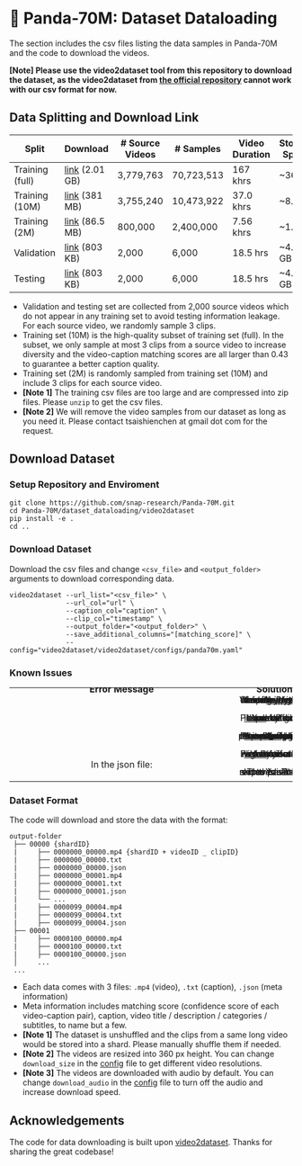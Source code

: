 # 🐼 Panda-70M: Dataset Dataloading
The section includes the csv files listing the data samples in Panda-70M and the code to download the videos.

**[Note] Please use the video2dataset tool from this repository to download the dataset, as the video2dataset from [the official repository](https://github.com/iejMac/video2dataset) cannot work with our csv format for now.**

## Data Splitting and Download Link
  | Split           | Download | # Source Videos | # Samples | Video Duration | Storage Space |
  |-----------------|----------|-----------------|-----------|----------------|---------------|
  | Training (full) | [link](https://drive.google.com/file/d/1DeODUcdJCEfnTjJywM-ObmrlVg-wsvwz/view?usp=sharing) (2.01 GB) | 3,779,763 | 70,723,513 | 167 khrs  | ~36 TB  |
  | Training (10M)  | [link](https://drive.google.com/file/d/1Lrsb65HTJ2hS7Iuy6iPCmjoc3abbEcAX/view?usp=sharing) (381 MB)  | 3,755,240 | 10,473,922 | 37.0 khrs | ~8.0 TB |
  | Training (2M)   | [link](https://drive.google.com/file/d/1jWTNGjb-hkKiPHXIbEA5CnFwjhA-Fq_Q/view?usp=sharing) (86.5 MB) | 800,000   | 2,400,000  | 7.56 khrs | ~1.6 TB |
  | Validation      | [link](https://drive.google.com/file/d/1cTCaC7oJ9ZMPSax6I4ZHvUT-lqxOktrX/view?usp=sharing) (803 KB)  | 2,000     | 6,000      | 18.5 hrs  | ~4.0 GB |
  | Testing         | [link](https://drive.google.com/file/d/1ee227tHEO-DT8AkX7y2q6-bfAtUL-yMI/view?usp=sharing) (803 KB)  | 2,000     | 6,000      | 18.5 hrs  | ~4.0 GB |
- Validation and testing set are collected from 2,000 source videos which do not appear in any training set to avoid testing information leakage. For each source video, we randomly sample 3 clips.
- Training set (10M) is the high-quality subset of training set (full). In the subset, we only sample at most 3 clips from a source video to increase diversity and the video-caption matching scores are all larger than 0.43 to guarantee a better caption quality.
- Training set (2M) is randomly sampled from training set (10M) and include 3 clips for each source video.
- **[Note 1]** The training csv files are too large and are compressed into zip files. Please `unzip` to get the csv files.
- **[Note 2]** We will remove the video samples from our dataset as long as you need it. Please contact tsaishienchen at gmail dot com for the request.
 
## Download Dataset
### Setup Repository and Enviroment
```
git clone https://github.com/snap-research/Panda-70M.git
cd Panda-70M/dataset_dataloading/video2dataset
pip install -e .
cd ..
```
### Download Dataset
Download the csv files and change `<csv_file>` and `<output_folder>` arguments to download corresponding data.
```
video2dataset --url_list="<csv_file>" \
              --url_col="url" \
              --caption_col="caption" \
              --clip_col="timestamp" \
              --output_folder="<output_folder>" \
              --save_additional_columns="[matching_score]" \
              --config="video2dataset/video2dataset/configs/panda70m.yaml"
```
### Known Issues
<table class="center">
  <tr style="line-height: 0">
    <td width=50% style="border: none; text-align: center"><b>Error Message</td>
    <td width=50% style="border: none; text-align: center"><b>Solution</td>
  </tr>
  <tr style="line-height: 0">
    <td width=50% style="border: none; text-align: center"><pre>pyarrow.lib.ArrowTypeError: Expected bytes, got<br>a 'list' object</pre></td>
    <td width=50% style="border: none; text-align: center">Your ffmpeg and ffmpeg-python version is out-of-date. Update them by pip or conda. Please refer <a href="https://github.com/kkroening/ffmpeg-python/issues/174">this issue</a> for more details.</td>
  </tr>
  <tr style="line-height: 0">
    <td width=50% style="border: none; text-align: center"><pre>HTTP Error 403: Forbidden</pre></td>
    <td width=50% style="border: none; text-align: center">Your IP got blocked. Use proxy for downloading. Please refer <a href="https://github.com/yt-dlp/yt-dlp/issues/8785">this issue</a> for more details.</td>
  </tr>
  <tr style="line-height: 0">
    <td width=50% style="border: none; text-align: center"><pre>HTTP Error 429: Too Many Requests</pre></td>
    <td width=50% style="border: none; text-align: center">Your download requests reach a limit. Slow down the download speed by reducing processes_count and thread_count in the <a href="./video2dataset/video2dataset/configs/panda_70M.yaml">config</a> file. Please refer <a href="https://github.com/iejMac/video2dataset/issues/267">this issue</a> for more details.</td>
  </tr>
  <tr style="line-height: 0">
    <td width=50% style="border: none; text-align: center"><pre>YouTube said: ERROR - Precondition check failed</pre></td>
    <td width=50% style="border: none; text-align: center">Your yt-dlp version is out-of-date and need to install a nightly version. Please refer <a href="https://github.com/yt-dlp/yt-dlp/issues/9316">this issue</a> for more details.</td>
  </tr>
  <tr style="line-height: 0">
    <td width=50% style="border: none; text-align: center">In the json file:<pre>"status": "failed_to_download" & "error_message":<br>"[Errno 2] No such file or directory: '/tmp/...'"</pre></td>
    <td width=50% style="border: none; text-align: center">The YouTube video has been set to private or removed. Please skip this sample.</td>
  </tr>
</table>

### Dataset Format
The code will download and store the data with the format:
```
output-folder
 ├── 00000 {shardID}
 |     ├── 0000000_00000.mp4 {shardID + videoID _ clipID}
 |     ├── 0000000_00000.txt
 |     ├── 0000000_00000.json
 |     ├── 0000000_00001.mp4
 |     ├── 0000000_00001.txt
 |     ├── 0000000_00001.json
 |     └── ...
 |     ├── 0000099_00004.mp4
 |     ├── 0000099_00004.txt
 |     ├── 0000099_00004.json
 ├── 00001
 |     ├── 0000100_00000.mp4
 |     ├── 0000100_00000.txt
 |     ├── 0000100_00000.json
 │     ...
 ...
```
- Each data comes with 3 files: `.mp4` (video), `.txt` (caption), `.json` (meta information)
- Meta information includes matching score (confidence score of each video-caption pair), caption, video title / description / categories / subtitles, to name but a few.
- **[Note 1]** The dataset is unshuffled and the clips from a same long video would be stored into a shard. Please manually shuffle them if needed.
- **[Note 2]** The videos are resized into 360 px height. You can change `download_size` in the [config](./video2dataset/video2dataset/configs/panda_70M.yaml) file to get different video resolutions.
- **[Note 3]** The videos are downloaded with audio by default. You can change `download_audio` in the [config](./video2dataset/video2dataset/configs/panda_70M.yaml) file to turn off the audio and increase download speed.

## Acknowledgements
The code for data downloading is built upon [video2dataset](https://github.com/iejMac/video2dataset).
Thanks for sharing the great codebase!
